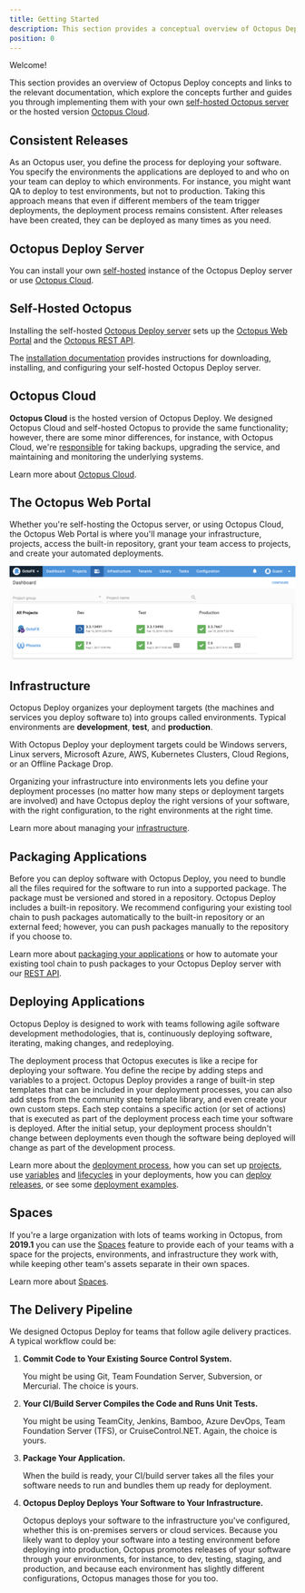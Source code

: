 ```yaml
---
title: Getting Started
description: This section provides a conceptual overview of Octopus Deploy, and links to documentation that guides you through your own self-hosted or cloud-hosted Octopus server.
position: 0
---
```


Welcome!

This section provides an overview of Octopus Deploy concepts and links to the relevant documentation, which explore the concepts further and guides you through implementing them with your own [self-hosted Octopus server](/docs/getting-started.md#self-hosted-octopus) or the hosted version [Octopus Cloud](/docs/getting-started.md#octopus-cloud).

## Consistent Releases

As an Octopus user, you define the process for deploying your software. You specify the environments the applications are deployed to and who on your team can deploy to which environments. For instance, you might want QA to deploy to test environments, but not to production. Taking this approach means that even if different members of the team trigger deployments, the deployment process remains consistent. After releases have been created, they can be deployed as many times as you need.

## Octopus Deploy Server

You can install your own [self-hosted](/docs/getting-started.md#self-hosted-octopus) instance of the Octopus Deploy server or use [Octopus Cloud](/docs/getting-started.md#octopus-cloud).

## Self-Hosted Octopus

Installing the self-hosted [Octopus Deploy server](/docs/installation/index.md) sets up the [Octopus Web Portal](/docs/getting-started.md#the-octopus-web-portal) and the [Octopus REST API](/docs/octopus-rest-api/index.md).

The [installation documentation](/docs/installation/index.md) provides instructions for downloading, installing, and configuring your self-hosted Octopus Deploy server.

## Octopus Cloud

**Octopus Cloud** is the hosted version of Octopus Deploy. We designed Octopus Cloud and self-hosted Octopus to provide the same functionality; however, there are some minor differences, for instance, with Octopus Cloud, we're [responsible](/docs/administration/security/index.md#responsibility) for taking backups, upgrading the service, and maintaining and monitoring the underlying systems.

Learn more about [Octopus Cloud](/docs/octopus-cloud/index.md).

## The Octopus Web Portal

Whether you're self-hosting the Octopus server, or using Octopus Cloud, the Octopus Web Portal is where you'll manage your infrastructure, projects, access the built-in repository, grant your team access to projects, and create your automated deployments.

![Octopus Dashboard](octopus-dashboard.png)

## Infrastructure

Octopus Deploy organizes your deployment targets (the machines and services you deploy software to) into groups called environments. Typical environments are **development**, **test**, and **production**.

With Octopus Deploy your deployment targets could be Windows servers, Linux servers, Microsoft Azure, AWS, Kubernetes Clusters, Cloud Regions, or an Offline Package Drop.

Organizing your infrastructure into environments lets you define your deployment processes (no matter how many steps or deployment targets are involved) and have Octopus deploy the right versions of your software, with the right configuration, to the right environments at the right time.

Learn more about managing your [infrastructure](/docs/infrastructure/index.md).

## Packaging Applications

Before you can deploy software with Octopus Deploy, you need to bundle all the files required for the software to run into a supported package. The package must be versioned and stored in a repository. Octopus Deploy includes a built-in repository. We recommend configuring your existing tool chain to push packages automatically to the built-in repository or an external feed; however, you can push packages manually to the repository if you choose to.

Learn more about [packaging your applications](/docs/packaging-applications/index.md) or how to automate your existing tool chain to push packages to your Octopus Deploy server with our [REST API](/docs/octopus-rest-api/index.md).

## Deploying Applications

Octopus Deploy is designed to work with teams following agile software development methodologies, that is, continuously deploying software, iterating, making changes, and redeploying.

The deployment process that Octopus executes is like a recipe for deploying your software. You define the recipe by adding steps and variables to a project. Octopus Deploy provides a range of built-in step templates that can be included in your deployment processes, you can also add steps from the community step template library, and even create your own custom steps. Each step contains a specific action (or set of actions) that is executed as part of the deployment process each time your software is deployed. After the initial setup, your deployment process shouldn't change between deployments even though the software being deployed will change as part of the development process.

Learn more about the [deployment process](/docs/deployment-process/index.md), how you can set up [projects](/docs/deployment-process/projects/index.md), use [variables](/docs/deployment-process/variables/index.md) and [lifecycles](/docs/deployment-process/lifecycles/index.md) in your deployments, how you can [deploy releases](/docs/deployment-process/releases/index.md), or see some [deployment examples](/docs/deployment-examples/index.md).

## Spaces

If you're a large organization with lots of teams working in Octopus, from **2019.1** you can use the [Spaces](/docs/administration/spaces/index.md) feature to provide each of your teams with a space for the projects, environments, and infrastructure they work with, while keeping other team's assets separate in their own spaces.

Learn more about [Spaces](/docs/administration/spaces/index.md).

## The Delivery Pipeline

We designed Octopus Deploy for teams that follow agile delivery practices. A typical workflow could be:

1. **Commit Code to Your Existing Source Control System.**

   You might be using Git, Team Foundation Server, Subversion, or Mercurial. The choice is yours.

1. **Your CI/Build Server Compiles the Code and Runs Unit Tests.**

   You might be using TeamCity, Jenkins, Bamboo, Azure DevOps, Team Foundation Server (TFS), or CruiseControl.NET. Again, the choice is yours.

1. **Package Your Application.**

   When the build is ready, your CI/build server takes all the files your software needs to run and bundles them up ready for deployment.

1. **Octopus Deploy Deploys Your Software to Your Infrastructure.**

   Octopus deploys your software to the infrastructure you've configured, whether this is on-premises servers or cloud services. Because you likely want to deploy your software into a testing environment before deploying into production, Octopus promotes releases of your software through your environments, for instance, to dev, testing, staging, and production, and because each environment has slightly different configurations, Octopus manages those for you too.
